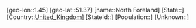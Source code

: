 ﻿---
location: [51.37,1.45]
type: City
tags:
- geo/City


SpocWebEntityId: 32957
isDeleted: false
confidential: public

---
[geo-lon::1.45]
[geo-lat::51.37]
[name::North Foreland]
[State::]
[Country::[United_Kingdom](geo/Continent/Europe/United_Kingdom.md)]
[StateId::]
[Population::]
[Unknown::]

